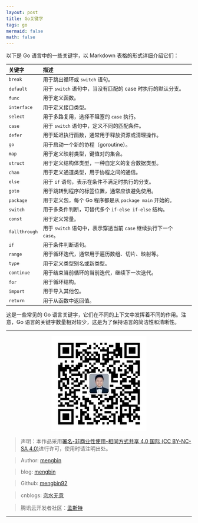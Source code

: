 ```yaml
---
layout: post
title: Go关键字
tags: go
mermaid: false
math: false
--- 
```


以下是 Go 语言中的一些关键字，以 Markdown 表格的形式详细介绍它们：

| 关键字       | 描述                                                         |
| :------------ | :------------------------------------------------------------ |
| `break`      | 用于跳出循环或 `switch` 语句。                                |
| `default`    | 用于 `switch` 语句中，当没有匹配的 case 时执行的默认分支。    |
| `func`       | 用于定义函数。                                               |
| `interface`  | 用于定义接口类型。                                           |
| `select`     | 用于多路复用，选择不阻塞的 `case` 执行。                     |
| `case`       | 用于 `switch` 语句中，定义不同的匹配条件。                  |
| `defer`      | 用于延迟执行函数，通常用于释放资源或清理操作。             |
| `go`         | 用于启动一个新的协程（goroutine）。                          |
| `map`        | 用于定义映射类型，键值对的集合。                             |
| `struct`     | 用于定义结构体类型，一种自定义的复合数据类型。               |
| `chan`       | 用于定义通道类型，用于协程之间的通信。                       |
| `else`       | 用于 `if` 语句，表示在条件不满足时执行的分支。               |
| `goto`       | 用于跳转到程序的标签位置，通常应该避免使用。                |
| `package`    | 用于定义包，每个 Go 程序都是从 `package main` 开始的。        |
| `switch`     | 用于多条件判断，可替代多个 `if-else if-else` 结构。        |
| `const`      | 用于定义常量。                                               |
| `fallthrough`| 用于 `switch` 语句中，表示穿透当前 `case` 继续执行下一个 `case`。|
| `if`         | 用于条件判断语句。                                           |
| `range`      | 用于循环迭代，通常用于遍历数组、切片、映射等。              |
| `type`       | 用于定义类型别名或新类型。                                   |
| `continue`   | 用于结束当前循环的当前迭代，继续下一次迭代。               |
| `for`        | 用于循环结构。                                               |
| `import`     | 用于导入其他包。                                             |
| `return`     | 用于从函数中返回值。                                         |

这是一些常见的 Go 语言关键字，它们在不同的上下文中发挥着不同的作用。注意，Go 语言的关键字数量相对较少，这是为了保持语言的简洁性和清晰性。

---

<div align="center">
  <img src="../img/qrcode_wechat.jpg" alt="孟斯特">
</div>

> 声明：本作品采用[署名-非商业性使用-相同方式共享 4.0 国际 (CC BY-NC-SA 4.0)](https://creativecommons.org/licenses/by-nc-sa/4.0/deed.zh)进行许可，使用时请注明出处。  

> Author: [mengbin](mengbin1992@outlook.com)  

> blog: [mengbin](https://mengbin.top)  

> Github: [mengbin92](https://mengbin92.github.io/)  

> cnblogs: [恋水无意](https://www.cnblogs.com/lianshuiwuyi/)  

> 腾讯云开发者社区：[孟斯特](https://cloud.tencent.com/developer/user/6649301)  

---
